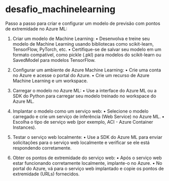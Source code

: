 # desafio_machinelearning

Passo a passo para criar e configurar um modelo de previsão com pontos de extremidade no Azure ML:

1.	Criar um modelo de Machine Learning:
•	Desenvolva e treine seu modelo de Machine Learning usando bibliotecas como scikit-learn, TensorFlow, PyTorch, etc.
•	Certifique-se de salvar seu modelo em um formato compatível, como pickle (.pkl) para modelos do scikit-learn ou SavedModel para modelos TensorFlow.

2.	Configurar um ambiente de Azure Machine Learning:
•	Crie uma conta no Azure e acesse o portal do Azure.
•	Crie um recurso de Azure Machine Learning e um workspace.

3.	Carregar o modelo no Azure ML:
•	Use a interface do Azure ML ou a SDK do Python para carregar seu modelo treinado no workspace do Azure ML.

4.	Implantar o modelo como um serviço web:
•	Selecione o modelo carregado e crie um serviço de inferência (Web Service) no Azure ML.
•	Escolha o tipo de serviço web (por exemplo, ACI - Azure Container Instances).

5.	Testar o serviço web localmente:
•	Use a SDK do Azure ML para enviar solicitações para o serviço web localmente e verificar se ele está respondendo corretamente.

6.	Obter os pontos de extremidade do serviço web:
•	Após o serviço web estar funcionando corretamente localmente, implante-o no Azure.
•	No portal do Azure, vá para o serviço web implantado e copie os pontos de extremidade (URLs) fornecidos.
